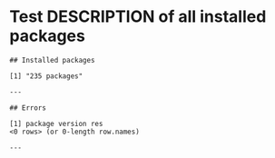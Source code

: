 # Test DESCRIPTION of all installed packages

    
    
    ## Installed packages 
    
    [1] "235 packages"
    
    ---
    
    ## Errors 
    
    [1] package version res    
    <0 rows> (or 0-length row.names)
    
    ---

